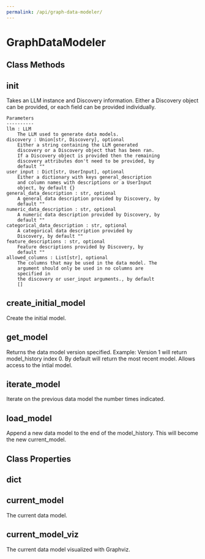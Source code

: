 ```yaml
---
permalink: /api/graph-data-modeler/
---
```

# GraphDataModeler


## Class Methods


__init__
---
Takes an LLM instance and Discovery information.
    Either a Discovery object can be provided, or each field
        can be provided individually.

    Parameters
    ----------
    llm : LLM
        The LLM used to generate data models.
    discovery : Union[str, Discovery], optional
        Either a string containing the LLM generated
        discovery or a Discovery object that has been ran.
        If a Discovery object is provided then the remaining
        discovery attributes don't need to be provided, by
        default ""
    user_input : Dict[str, UserInput], optional
        Either a dictionary with keys general_description
        and column names with descriptions or a UserInput
        object, by default {}
    general_data_description : str, optional
        A general data description provided by Discovery, by
        default ""
    numeric_data_description : str, optional
        A numeric data description provided by Discovery, by
        default ""
    categorical_data_description : str, optional
        A categorical data description provided by
        Discovery, by default ""
    feature_descriptions : str, optional
        Feature descriptions provided by Discovery, by
        default ""
    allowed_columns : List[str], optional
        The columns that may be used in the data model. The
        argument should only be used in no columns are
        specified in
        the discovery or user_input arguments., by default
        []


create_initial_model
---
Create the initial model.


get_model
---
Returns the data model version specified. Example:
        Version 1 will return model_history index 0.
    By default will return the most recent model.
    Allows access to the intial model.


iterate_model
---
Iterate on the previous data model the number times
        indicated.


load_model
---
Append a new data model to the end of the model_history.
    This will become the new current_model.



## Class Properties


__dict__
---



current_model
---
The current data model.


current_model_viz
---
The current data model visualized with Graphviz.

